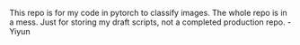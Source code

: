 This repo is for my code in pytorch to classify images.
The whole repo is in a mess. Just for storing my draft scripts, not a completed production repo.
-Yiyun
